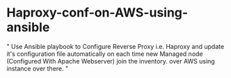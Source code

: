 # Haproxy-conf-on-AWS-using-ansible
" Use Ansible playbook to Configure Reverse  Proxy i.e. Haproxy and update it's configuration  file automatically on each time new Managed node (Configured With Apache Webserver) join the inventory. over AWS using instance over there. "
